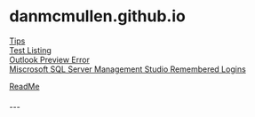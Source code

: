 # <a name="top"></a> danmcmullen.github.io  <!--Top navigation Anchor-->  
  
[Tips](tips.md)  
[Test Listing](text-listing.md)  
[Outlook Preview Error](outlook-preview-error.md)  
[Miscrosoft SQL Server Management Studio Remembered Logins](mssms-remembered-logins.md)  

[ReadMe](README.md)  



###### ---  

<!-- - [&uarr;](#top)  
- <a href="javascript:javascript:history.go(-1)">Back</a> 
- [Home](https://danmcmullen.github.io) 

<!-- [<font size="6">&larr;</font>](../../ConfigurationNotes.html#general)  [<font size="6">&uarr;</font>](#top) [<font size="7">&#8962;</font>](../../ConfigurationNotes.html)-->
